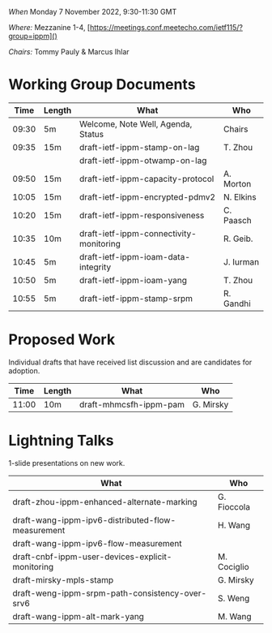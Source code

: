 *When*   Monday 7 November 2022, 9:30-11:30 GMT

*Where:*  Mezzanine 1-4, [https://meetings.conf.meetecho.com/ietf115/?group=ippm]()

*Chairs:* Tommy Pauly & Marcus Ihlar

# Working Group Documents

| Time    | Length | What                                        | Who          |
|---------|--------|---------------------------------------------|--------------|
| 09:30   | 5m     | Welcome, Note Well, Agenda, Status          | Chairs       |
| 09:35   | 15m    | draft-ietf-ippm-stamp-on-lag                | T. Zhou      |
|         |        | draft-ietf-ippm-otwamp-on-lag               |              |
| 09:50   | 15m    | draft-ietf-ippm-capacity-protocol           | A. Morton    |
| 10:05   | 15m    | draft-ietf-ippm-encrypted-pdmv2             | N. Elkins    |
| 10:20   | 15m    | draft-ietf-ippm-responsiveness              | C. Paasch    |
| 10:35   | 10m    | draft-ietf-ippm-connectivity-monitoring     | R. Geib.     |
| 10:45   | 5m     | draft-ietf-ippm-ioam-data-integrity         | J. Iurman    |
| 10:50   | 5m     | draft-ietf-ippm-ioam-yang                   | T. Zhou      |
| 10:55   | 5m     | draft-ietf-ippm-stamp-srpm                  | R. Gandhi    |

# Proposed Work

Individual drafts that have received list discussion and are candidates for adoption.

| Time    | Length | What                                        | Who          |
|---------|--------|---------------------------------------------|--------------|
| 11:00   | 10m    | draft-mhmcsfh-ippm-pam                      | G. Mirsky    |

# Lightning Talks

1-slide presentations on new work.

| What                                        | Who          |
|---------------------------------------------|--------------|
| draft-zhou-ippm-enhanced-alternate-marking  | G. Fioccola  |
| draft-wang-ippm-ipv6-distributed-flow-measurement | H. Wang  |
| draft-wang-ippm-ipv6-flow-measurement       |   |
| draft-cnbf-ippm-user-devices-explicit-monitoring | M. Cociglio  |
| draft-mirsky-mpls-stamp                     | G. Mirsky  |
| draft-weng-ippm-srpm-path-consistency-over-srv6  | S. Weng |
| draft-wang-ippm-alt-mark-yang               | M. Wang      |
